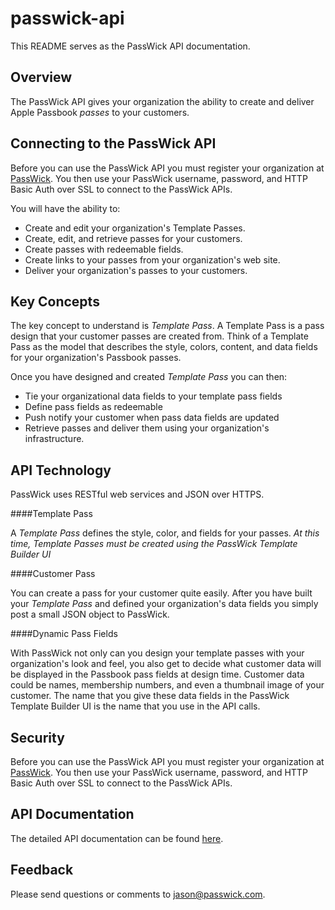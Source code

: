 passwick-api
=============

This README serves as the PassWick API documentation.




## Overview

The PassWick API gives your organization the ability to create and deliver Apple Passbook _passes_ to your customers.

## Connecting to the PassWick API

Before you can use the PassWick API you must register your organization at [PassWick](http://www.passwick.com).  You then use your PassWick username, password, and HTTP Basic Auth over SSL to connect to the PassWick APIs.

You will have the ability to:
* Create and edit your organization's Template Passes.
* Create, edit, and retrieve passes for your customers.
* Create passes with redeemable fields.
* Create links to your passes from your organization's web site.
* Deliver your organization's passes to your customers.

## Key Concepts

The key concept to understand is _Template Pass_.  A Template Pass is a pass design that your customer passes are created from.  Think of a Template Pass as the model that describes the style, colors, content, and data fields for your organization's Passbook passes.

Once you have designed and created _Template Pass_ you can then:
* Tie your organizational data fields to your template pass fields
* Define pass fields as redeemable
* Push notify your customer when pass data fields are updated
* Retrieve passes and deliver them using your organization's infrastructure.

## API Technology

PassWick uses RESTful web services and JSON over HTTPS.

####Template Pass

A _Template Pass_ defines the style, color, and fields for your passes.  _At this time, Template Passes must be created using the PassWick Template Builder UI_

####Customer Pass

You can create a pass for your customer quite easily.  After you have built your _Template Pass_ and defined your organization's data fields you simply post a small JSON object to PassWick.

####Dynamic Pass Fields

With PassWick not only can you design your template passes with your organization's look and feel, you also get to decide what customer data will be displayed in the Passbook pass fields at design time. Customer data could be names, membership numbers, and even a thumbnail image of your customer.  The name that you give these data fields in the PassWick Template Builder UI is the name that you use in the API calls.

## Security
Before you can use the PassWick API you must register your organization at [PassWick](http://www.passwick.com).  You then use your PassWick username, password, and HTTP Basic Auth over SSL to connect to the PassWick APIs.


## API Documentation

The detailed API documentation can be found [here](https://github.com/JasonD5150/passwick-api/wiki/APIMethods).


## Feedback

Please send questions or comments to jason@passwick.com. 

